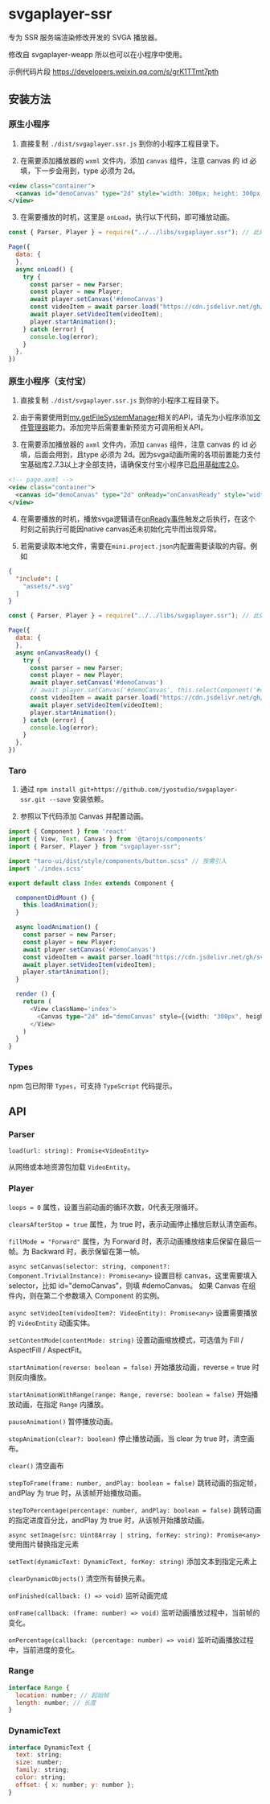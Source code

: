 # svgaplayer-ssr

专为 SSR 服务端渲染修改开发的 SVGA 播放器。

修改自 svgaplayer-weapp 所以也可以在小程序中使用。

示例代码片段 https://developers.weixin.qq.com/s/grK1TTmt7pth

## 安装方法

### 原生小程序

1. 直接复制 `./dist/svgaplayer.ssr.js` 到你的小程序工程目录下。

2. 在需要添加播放器的 `wxml` 文件内，添加 `canvas` 组件，注意 canvas 的 id 必填，下一步会用到，type 必须为 2d。

```xml
<view class="container">
  <canvas id="demoCanvas" type="2d" style="width: 300px; height: 300px; background-color: black"></canvas>
</view>
```

3. 在需要播放的时机，这里是 `onLoad`，执行以下代码，即可播放动画。

```js
const { Parser, Player } = require("../../libs/svgaplayer.ssr"); // 此处替换为 svgaplayer.ssr.js 放置位置

Page({
  data: {
  },
  async onLoad() {
    try {
      const parser = new Parser;
      const player = new Player;
      await player.setCanvas('#demoCanvas')
      const videoItem = await parser.load("https://cdn.jsdelivr.net/gh/svga/SVGA-Samples@master/angel.svga");
      await player.setVideoItem(videoItem);
      player.startAnimation();
    } catch (error) {
      console.log(error);
    }
  },
})
```

### 原生小程序（支付宝）
1. 直接复制 `./dist/svgaplayer.ssr.js` 到你的小程序工程目录下。

2. 由于需要使用到[my.getFileSystemManager](https://opendocs.alipay.com/mini/api/0226oc)相关的API，请先为小程序添加[文件管理器](https://opendocs.alipay.com/mini/introduce/022rw2#%E6%B7%BB%E5%8A%A0%E8%83%BD%E5%8A%9B)能力。添加完毕后需要重新预览方可调用相关API。

3. 在需要添加播放器的 `axml` 文件内，添加 `canvas` 组件，注意 canvas 的 id 必填，后面会用到，且type 必须为 2d。因为svga动画所需的各项前置能力支付宝基础库2.7.3以上才全部支持，请确保支付宝小程序已[启用基础库2.0](https://opendocs.alipay.com/mini/framework/lib-upgrade-v2)。

```xml
<!-- page.axml -->
<view class="container">
  <canvas id="demoCanvas" type="2d" onReady="onCanvasReady" style="width: 300px; height: 300px; background-color: black"></canvas>
</view>
```

4. 在需要播放的时机，播放svga逻辑请在[onReady事件](https://opendocs.alipay.com/mini/component/canvas)触发之后执行，在这个时刻之前执行可能因native canvas还未初始化完毕而出现异常。

5. 若需要读取本地文件，需要在`mini.project.json`内配置需要读取的内容。例如
```json
{
  "include": [
    "assets/*.svg"
  ]
}
```

```js
const { Parser, Player } = require("../../libs/svgaplayer.ssr"); // 此处替换为 svgaplayer.weapp.js 放置位置

Page({
  data: {
  },
  async onCanvasReady() {
    try {
      const parser = new Parser;
      const player = new Player;
      await player.setCanvas('#demoCanvas')
      // await player.setCanvas('#demoCanvas', this.selectComponent('#component_id'))
      const videoItem = await parser.load("https://cdn.jsdelivr.net/gh/svga/SVGA-Samples@master/angel.svga");
      await player.setVideoItem(videoItem);
      player.startAnimation();
    } catch (error) {
      console.log(error);
    }
  },
})
```

### Taro

1. 通过 `npm install git+https://github.com/jyostudio/svgaplayer-ssr.git --save` 安装依赖。

2. 参照以下代码添加 Canvas 并配置动画。

```typescript
import { Component } from 'react'
import { View, Text, Canvas } from '@tarojs/components'
import { Parser, Player } from "svgaplayer-ssr";

import "taro-ui/dist/style/components/button.scss" // 按需引入
import './index.scss'

export default class Index extends Component {

  componentDidMount () {
    this.loadAnimation();
  }

  async loadAnimation() {
    const parser = new Parser;
    const player = new Player;
    await player.setCanvas('#demoCanvas')
    const videoItem = await parser.load("https://cdn.jsdelivr.net/gh/svga/SVGA-Samples@master/angel.svga");
    await player.setVideoItem(videoItem);
    player.startAnimation();
  }

  render () {
    return (
      <View className='index'>
        <Canvas type="2d" id="demoCanvas" style={{width: "300px", height: "300px", backgroundColor: "black"}} />
      </View>
    )
  }
}
```

### Types

npm 包已附带 `Types`，可支持 `TypeScript` 代码提示。

## API

### Parser

`load(url: string): Promise<VideoEntity>`

从网络或本地资源包加载 `VideoEntity`。

### Player

`loops = 0`
属性，设置当前动画的循环次数，0代表无限循环。

`clearsAfterStop = true`
属性，为 true 时，表示动画停止播放后默认清空画布。

`fillMode = "Forward"`
属性，为 Forward 时，表示动画播放结束后保留在最后一帧。为 Backward 时，表示保留在第一帧。

`async setCanvas(selector: string, component?: Component.TrivialInstance): Promise<any>`
设置目标 canvas，这里需要填入 selector，比如 id="demoCanvas"，则填 #demoCanvas。
如果 Canvas 在组件内，则在第二个参数填入 Component 的实例。

`async setVideoItem(videoItem?: VideoEntity): Promise<any>`
设置需要播放的 `VideoEntity` 动画实体。

`setContentMode(contentMode: string)`
设置动画缩放模式，可选值为 Fill / AspectFill / AspectFit。

`startAnimation(reverse: boolean = false)`
开始播放动画，reverse = true 时则反向播放。

`startAnimationWithRange(range: Range, reverse: boolean = false)`
开始播放动画，在指定 `Range` 内播放。

`pauseAnimation()`
暂停播放动画。

`stopAnimation(clear?: boolean)`
停止播放动画，当 clear 为 true 时，清空画布。

`clear()`
清空画布

`stepToFrame(frame: number, andPlay: boolean = false)`
跳转动画的指定帧，andPlay 为 true 时，从该帧开始播放动画。

`stepToPercentage(percentage: number, andPlay: boolean = false)`
跳转动画的指定进度百分比，andPlay 为 true 时，从该帧开始播放动画。

`async setImage(src: Uint8Array | string, forKey: string): Promise<any>`
使用图片替换指定元素

`setText(dynamicText: DynamicText, forKey: string)`
添加文本到指定元素上

`clearDynamicObjects()`
清空所有替换元素。

`onFinished(callback: () => void)`
监听动画完成

`onFrame(callback: (frame: number) => void)`
监听动画播放过程中，当前帧的变化。

`onPercentage(callback: (percentage: number) => void)`
监听动画播放过程中，当前进度的变化。

### Range

```js
interface Range {
  location: number; // 起始帧
  length: number; // 长度
}
```

### DynamicText

```js
interface DynamicText {
  text: string;
  size: number;
  family: string;
  color: string;
  offset: { x: number; y: number };
}
```
